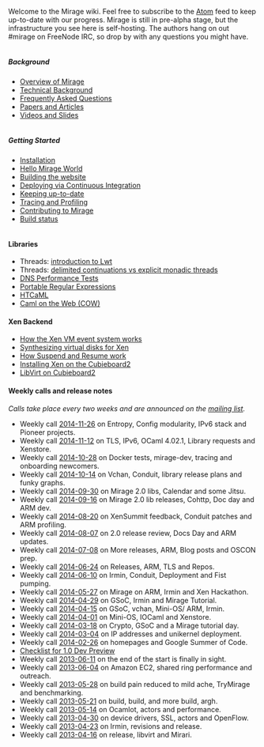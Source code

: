 Welcome to the Mirage wiki. Feel free to subscribe to the [Atom](/wiki/atom.xml) feed to keep up-to-date with our progress.
Mirage is still in pre-alpha stage, but the infrastructure you see here is self-hosting. The authors hang on out #mirage on FreeNode IRC, so drop by with any questions you might have.

<div class="row">

<div class="small-12 medium-5 large-5 column">
<h5>Background</h5>
<ul>
<li><a href="/wiki/overview-of-mirage">Overview of Mirage</a></li>
<li><a href="/wiki/technical-background">Technical Background</a></li>
<li><a href="/wiki/faq">Frequently Asked Questions</a></li>
<li><a href="/wiki/papers">Papers and Articles</a></li>
<li><a href="/wiki/talks">Videos and Slides</a></li>
</ul>
</div>

<div class="small-12 medium-5 large-5 column">
<h5>Getting Started</h5>
<ul>
<li><a href="/wiki/install">Installation</a></li>
<li><a href="/wiki/hello-world">Hello Mirage World</a></li>
<li><a href="/wiki/mirage-www">Building the website</a></li>
<li><a href="/wiki/deploying-via-ci">Deploying via Continuous Integration</a></li>
<li><a href="/wiki/opam">Keeping up-to-date</a></li>
<li><a href="/wiki/profiling">Tracing and Profiling</a></li>
<li><a href="/wiki/contributing">Contributing to Mirage</a></li>
<li><a href="/wiki/is_mirage_broken">Build status</a></li>
</ul>
</div>

</div>

#### Libraries

* Threads: [introduction to Lwt](/wiki/tutorial-lwt)
* Threads: [delimited continuations vs explicit monadic threads](/wiki/delimcc-vs-lwt)
* [DNS Performance Tests](/wiki/performance)
* [Portable Regular Expressions](/wiki/ocaml-regexp)
* [HTCaML](/wiki/htcaml)
* [Caml on the Web (COW)](/wiki/cow)

#### Xen Backend

* [How the Xen VM event system works](/wiki/xen-events)
* [Synthesizing virtual disks for Xen](/wiki/xen-synthesize-virtual-disk)
* [How Suspend and Resume work](/wiki/xen-suspend)
* [Installing Xen on the Cubieboard2](/wiki/xen-on-cubieboard2)
* [LibVirt on Cubieboard2](/wiki/libvirt-on-cubieboard)

#### Weekly calls and release notes

*Calls take place every two weeks and are announced on the
[mailing list](http://lists.xenproject.org/cgi-bin/mailman/listinfo/mirageos-devel).*

* Weekly call [2014-11-26](/wiki/weekly-2014-11-26) on Entropy, Config modularity, IPv6 stack and Pioneer projects.
* Weekly call [2014-11-12](/wiki/weekly-2014-11-12) on TLS, IPv6, OCaml 4.02.1, Library requests and Xenstore.
* Weekly call [2014-10-28](/wiki/weekly-2014-10-28) on Docker tests, mirage-dev, tracing and onboarding newcomers.
* Weekly call [2014-10-14](/wiki/weekly-2014-10-14) on Vchan, Conduit, library release plans and funky graphs.
* Weekly call [2014-09-30](/wiki/weekly-2014-09-30) on Mirage 2.0 libs, Calendar and some Jitsu.
* Weekly call [2014-09-16](/wiki/weekly-2014-09-16) on Mirage 2.0 lib releases, Cohttp, Doc day and ARM dev.
* Weekly call [2014-08-20](/wiki/weekly-2014-08-20) on XenSummit feedback, Conduit patches and ARM profiling.
* Weekly call [2014-08-07](/wiki/weekly-2014-08-07) on 2.0 release review, Docs Day and ARM updates.
* Weekly call [2014-07-08](/wiki/weekly-2014-07-08) on More releases, ARM, Blog posts and OSCON prep.
* Weekly call [2014-06-24](/wiki/weekly-2014-06-24) on Releases, ARM, TLS and Repos.
* Weekly call [2014-06-10](/wiki/weekly-2014-06-10) on Irmin, Conduit, Deployment and Fist pumping.
* Weekly call [2014-05-27](/wiki/weekly-2014-05-27) on Mirage on ARM, Irmin and Xen Hackathon.
* Weekly call [2014-04-29](/wiki/weekly-2014-04-29) on GSoC, Irmin and Mirage Tutorial.
* Weekly call [2014-04-15](/wiki/weekly-2014-04-15) on GSoC, vchan, Mini-OS/ ARM, Irmin.
* Weekly call [2014-04-01](/wiki/weekly-2014-04-01) on Mini-OS, IOCaml and Xenstore.
* Weekly call [2014-03-18](/wiki/weekly-2014-03-18) on Crypto, GSoC and a Mirage tutorial day.
* Weekly call [2014-03-04](/wiki/weekly-2014-03-04) on IP addresses and unikernel deployment.
* Weekly call [2014-02-26](/wiki/weekly-2014-02-26) on homepages and Google Summer of Code.
* [Checklist for 1.0 Dev Preview](dev-preview-checklist)
* Weekly call [2013-06-11](/wiki/weekly-2013-06-11) on the end of the start is finally in sight.
* Weekly call [2013-06-04](/wiki/weekly-2013-06-04) on Amazon EC2, shared ring performance and outreach.
* Weekly call [2013-05-28](/wiki/weekly-2013-05-28) on build pain reduced to mild ache, TryMirage and benchmarking.
* Weekly call [2013-05-21](/wiki/weekly-2013-05-21) on build, build, and more build, argh.
* Weekly call [2013-05-14](/wiki/weekly-2013-05-14) on Ocamlot, actors and performance.
* Weekly call [2013-04-30](/wiki/weekly-2013-04-30) on device drivers, SSL, actors and OpenFlow.
* Weekly call [2013-04-23](/wiki/weekly-2013-04-23) on Irmin, revisions and release.
* Weekly call [2013-04-16](/wiki/weekly-2013-04-16) on release, libvirt and Mirari.
